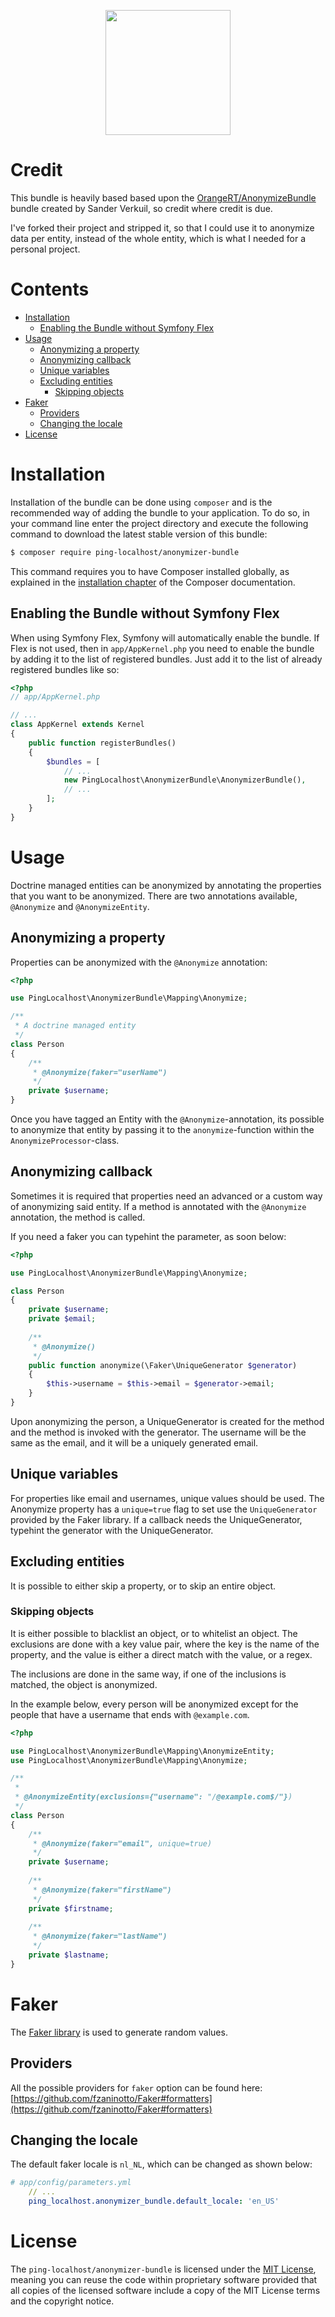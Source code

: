 <p align="center"><img width="200" src="https://i.imgur.com/cYZ0hos.png"></p>

# Credit
This bundle is heavily based based upon the [OrangeRT/AnonymizeBundle](https://github.com/OrangeRT/AnonymizeBundle) bundle created by Sander Verkuil, so credit where credit is due.

I've forked their project and stripped it, so that I could use it to anonymize data per entity, instead of the whole entity, which is what I needed for a personal project.

# Contents
- [Installation](#installation)
  * [Enabling the Bundle without Symfony Flex](#enabling-the-bundle-without-symfony-flex)
- [Usage](#usage)
  * [Anonymizing a property](#anonymizing-a-property)
  * [Anonymizing callback](#anonymizing-callback)
  * [Unique variables](#unique-variables)
  * [Excluding entities](#excluding-entities)
    + [Skipping objects](#skipping-objects)
- [Faker](#faker)
  * [Providers](#providers)
  * [Changing the locale](#changing-the-locale)
- [License](#license)

# Installation
Installation of the bundle can be done using `composer` and is the recommended way of adding the bundle to your application. To do so, in your command line enter the project directory and execute the following command to download the latest stable version of this bundle:

```bash
$ composer require ping-localhost/anonymizer-bundle
```

This command requires you to have Composer installed globally, as explained in the [installation chapter](https://getcomposer.org/doc/00-intro.md) of the Composer documentation.

## Enabling the Bundle without Symfony Flex
When using Symfony Flex, Symfony will automatically enable the bundle. If Flex is not used, then in `app/AppKernel.php` you need to enable the bundle by adding it to the list of registered bundles. Just add it to the list of already registered bundles like so:

```php
<?php
// app/AppKernel.php

// ...
class AppKernel extends Kernel
{
    public function registerBundles()
    {
        $bundles = [
            // ...
            new PingLocalhost\AnonymizerBundle\AnonymizerBundle(),
            // ...
        ];
    }
}
```

# Usage
Doctrine managed entities can be anonymized by annotating the properties that you want to be anonymized. 
There are two annotations available, `@Anonymize` and `@AnonymizeEntity`.

## Anonymizing a property
Properties can be anonymized with the `@Anonymize` annotation:

```php
<?php

use PingLocalhost\AnonymizerBundle\Mapping\Anonymize;

/**
 * A doctrine managed entity
 */
class Person
{
    /**
     * @Anonymize(faker="userName")
     */
    private $username;
}
```

Once you have tagged an Entity with the `@Anonymize`-annotation, its possible to anonymize that entity 
by passing it to the `anonymize`-function within the `AnonymizeProcessor`-class.

## Anonymizing callback
Sometimes it is required that properties need an advanced or a custom way of anonymizing said entity. 
If a method is annotated with the `@Anonymize` annotation, the method is called. 

If you need a faker you can typehint the parameter, as soon below:
```php
<?php

use PingLocalhost\AnonymizerBundle\Mapping\Anonymize;

class Person
{
    private $username;
    private $email;
    
    /**
     * @Anonymize() 
     */
    public function anonymize(\Faker\UniqueGenerator $generator)
    {
        $this->username = $this->email = $generator->email;
    }
}
```

Upon anonymizing the person, a UniqueGenerator is created for the method and the method is invoked with the generator. 
The username will be the same as the email, and it will be a uniquely generated email.

## Unique variables
For properties like email and usernames, unique values should be used. The Anonymize property has a `unique=true` 
flag to set use the `UniqueGenerator` provided by the Faker library. If a callback needs the UniqueGenerator, 
typehint the generator with the UniqueGenerator.

## Excluding entities
It is possible to either skip a property, or to skip an entire object.

### Skipping objects
It is either possible to blacklist an object, or to whitelist an object. The exclusions are done with a key value pair,
where the key is the name of the property, and the value is either a direct match with the value, or a regex.

The inclusions are done in the same way, if one of the inclusions is matched, the object is anonymized.

In the example below, every person will be anonymized except for the people
that have a username that ends with `@example.com`.
```php
<?php

use PingLocalhost\AnonymizerBundle\Mapping\AnonymizeEntity;
use PingLocalhost\AnonymizerBundle\Mapping\Anonymize;

/**
 * 
 * @AnonymizeEntity(exclusions={"username": "/@example.com$/"})
 */
class Person
{
    /**
     * @Anonymize(faker="email", unique=true)
     */
    private $username;
    
    /**
     * @Anonymize(faker="firstName")
     */
    private $firstname;
    
    /**
     * @Anonymize(faker="lastName")
     */
    private $lastname;
}
```

# Faker
The [Faker library](https://github.com/fzaninotto/Faker) is used to generate random values. 
 
## Providers
All the possible providers for `faker` option can be found here: [https://github.com/fzaninotto/Faker#formatters](https://github.com/fzaninotto/Faker#formatters)  

## Changing the locale
The default faker locale is `nl_NL`, which can be changed as shown below:
```yaml
# app/config/parameters.yml
    // ...
    ping_localhost.anonymizer_bundle.default_locale: 'en_US'
```

# License
The `ping-localhost/anonymizer-bundle` is licensed under the [MIT License](https://github.com/ping-localhost/anonymizer-bundle/blob/master/LICENSE), meaning you can reuse the code within proprietary software provided that all copies of the licensed software include a copy of the MIT License terms and the copyright notice.
